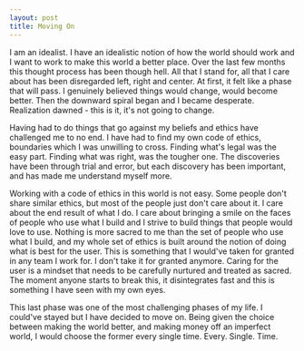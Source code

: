 ```yaml
---
layout: post
title: Moving On
---
```


I am an idealist. I have an idealistic notion of how the world should work and I want to work to make this world a better place. Over the last few months this thought process has been though hell. All that I stand for, all that I care about has been disregarded left, right and center. At first, it felt like a phase that will pass. I genuinely believed things would change, would become better. Then the downward spiral began and I became desperate. Realization dawned - this is it, it's not going to change.

Having had to do things that go against my beliefs and ethics have challenged me to no end. I have had to find my own code of ethics, boundaries which I was unwilling to cross. Finding what's legal was the easy part. Finding what was right, was the tougher one. The discoveries have been through trial and error, but each discovery has been important, and has made me understand myself more.

Working with a code of ethics in this world is not easy. Some people don't share similar ethics, but most of the people just don't care about it. I care about the end result of what I do. I care about bringing a smile on the faces of people who use what I build and I strive to build things that people would love to use. Nothing is more sacred to me than the set of people who use what I build, and my whole set of ethics is built around the notion of doing what is best for the user. This is something that I would've taken for granted in any team I work for. I don't take it for granted anymore. Caring for the user is a mindset that needs to be carefully nurtured and treated as sacred. The moment anyone starts to break this, it disintegrates fast and this is something I have seen with my own eyes.

This last phase was one of the most challenging phases of my life. I could've stayed but I have decided to move on. Being given the choice between making the world better, and making money off an imperfect world, I would choose the former every single time. Every. Single. Time.
